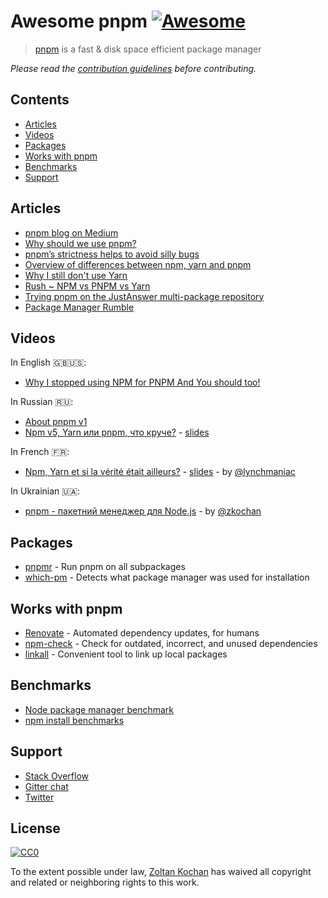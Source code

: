 # Awesome pnpm [![Awesome](https://cdn.rawgit.com/sindresorhus/awesome/d7305f38d29fed78fa85652e3a63e154dd8e8829/media/badge.svg)](https://github.com/sindresorhus/awesome)

> [pnpm](https://pnpm.js.org) is a fast & disk space efficient package manager

*Please read the [contribution guidelines](CONTRIBUTING.md) before contributing.*

## Contents

- [Articles](#articles)
- [Videos](#videos)
- [Packages](#packages)
- [Works with pnpm](#works-with-pnpm)
- [Benchmarks](#benchmarks)
- [Support](#support)

## Articles

- [pnpm blog on Medium](https://medium.com/pnpm)
- [Why should we use pnpm?](https://medium.com/pnpm/why-should-we-use-pnpm-75ca4bfe7d93)
- [pnpm’s strictness helps to avoid silly bugs](https://medium.com/pnpm/pnpms-strictness-helps-to-avoid-silly-bugs-9a15fb306308)
- [Overview of differences between npm, yarn and pnpm](https://hackernoon.com/understanding-differences-between-npm-yarn-and-pnpm-31bb6b0c87b3)
- [Why I still don't use Yarn](https://intoli.com/blog/node-package-manager-benchmarks/)
- [Rush ~ NPM vs PNPM vs Yarn](https://github.com/Microsoft/web-build-tools/wiki/Rush-%7E-NPM-vs-PNPM-vs-Yarn)
- [Trying pnpm on the JustAnswer multi-package repository](https://www.justanswer.com/blog/engineering/pnpm-on-justanswer-multi-package-repository)
- [Package Manager Rumble](https://www.telerik.com/blogs/package-manager-rumble)

## Videos

In English :uk::us::

- [Why I stopped using NPM for PNPM And You should too!](https://youtu.be/7L7nBtaGAlM)

In Russian :ru::

- [About pnpm v1](https://www.youtube.com/watch?v=rMb4OHL9tWI&feature=youtu.be&t=2m52s)
- [Npm v5, Yarn или pnpm, что круче?](https://youtu.be/TIeMLwH9SEU) - [slides](http://piterjs.org/events/16/Mike_Bashurov.pdf?utm_source=twitter.com&utm_medium=social&utm_campaign=vystupaet-maykl-bashurov--npm-v5--yarn)

In French :fr::

- [Npm, Yarn et si la vérité était ailleurs?](https://youtu.be/0hq38OWt0EM) - [slides](https://speakerdeck.com/vincent_piard/npm-yarn-et-si-la-verite-etait-ailleurs) - by [@lynchmaniac](https://github.com/lynchmaniac)

In Ukrainian :ukraine::

- [pnpm - пакетний менеджер для Node.js](http://bit.ly/pnpm-pr-ukr-1) - by [@zkochan](https://github.com/zkochan)

## Packages

* [pnpmr](https://github.com/pnpm/pnpmr) - Run pnpm on all subpackages
* [which-pm](https://github.com/zkochan/which-pm) - Detects what package manager was used for installation

## Works with pnpm

* [Renovate](https://renovateapp.com/) - Automated dependency updates, for humans
* [npm-check](https://github.com/dylang/npm-check) - Check for outdated, incorrect, and unused dependencies
* [linkall](https://github.com/paulpflug/linkall) - Convenient tool to link up local packages

## Benchmarks

- [Node package manager benchmark](https://github.com/pnpm/node-package-manager-benchmark)
- [npm install benchmarks](https://github.com/JamieMason/npm-cache-benchmark)

## Support

- [Stack Overflow](https://stackoverflow.com/questions/tagged/pnpm)
- [Gitter chat](https://gitter.im/pnpm/pnpm)
- [Twitter](https://twitter.com/pnpmjs)

## License

[![CC0](http://mirrors.creativecommons.org/presskit/buttons/88x31/svg/cc-zero.svg)](https://creativecommons.org/publicdomain/zero/1.0/)

To the extent possible under law, [Zoltan Kochan](https://www.kochan.io/) has waived all copyright and related or neighboring rights to this work.
